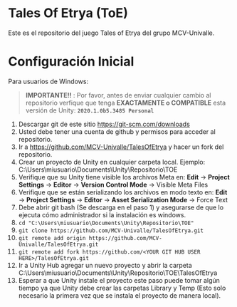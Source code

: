 # Tales Of Etrya (ToE)

Este es el repositorio del juego Tales of Etrya del grupo MCV-Univalle.

# Configuración Inicial

Para usuarios de Windows:

> **IMPORTANTE!!** : Por favor, antes de enviar cualquier cambio al repositorio verfique que tenga **EXACTAMENTE o COMPATIBLE** esta versión de Unity: **``` 2020.1.0b5.3485 Personal ```**

1. Descargar git de este sitio https://git-scm.com/downloads
2. Usted debe tener una cuenta de github y permisos para acceder al repositorio.
3. Ir a  https://github.com/MCV-Univalle/TalesOfEtrya y hacer un fork del repositorio.
4. Crear un proyecto de Unity en cualquier carpeta local. Ejemplo: C:\Users\miusuario\Documents\Unity\Repositorio\TOE
5. Verifique que su Unity tiene visible los archivos Meta en: **Edit** → **Project Settings** → **Editor** → **Version Control Mode** → Visible Meta Files
6. Verifique que se están serializando los archivos en modo texto en: **Edit** → **Project Settings** → **Editor** → **Asset Serialization Mode** → Force Text
7. Debe abrir git bash (Se descarga en el paso 1) y asegurarse de que lo ejecuta cómo administrador si la instalación es windows.
8. ``` cd "C:\Users\miusuario\Documents\Unity\Repositorio\TOE" ```
9. ``` git clone https://github.com/MCV-Univalle/TalesOfEtrya.git ```
10. ``` git remote add origin https://github.com/MCV-Univalle/TalesOfEtrya.git ```
11. ``` git remote add fork https://github.com/<YOUR GIT HUB USER HERE>/TalesOfEtrya.git ```
12. Ir a Unity Hub agregar un nuevo proyecto y abrir la carpeta C:\Users\miusuario\Documents\Unity\Repositorio\TOE\TalesOfEtrya
13. Esperar a que Unity instale el proyecto este paso puede tomar algún tiempo ya que Unity debe crear las carpetas Library y Temp (Esto solo necesario la primera vez que se instala el proyecto de manera local).
